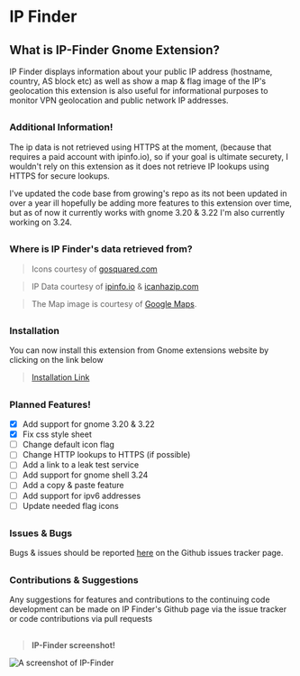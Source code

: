# IP Finder 

## What is IP-Finder Gnome Extension?

IP Finder displays information about your public IP address (hostname, country, AS block etc) as well as show a map & flag image of the IP's geolocation this extension is also useful for informational purposes to monitor VPN geolocation and public network IP addresses.

## 

### Additional Information!

The ip data is not retrieved using HTTPS at the moment, (because that requires a paid account with ipinfo.io), so if your goal is ultimate securety, I wouldn't rely on this extension as it does not retrieve IP lookups using HTTPS for secure lookups.

I've updated the code base from growing's repo as its not been updated in over a year ill hopefully be adding more features to this extension over time, but as of now it currently works with gnome 3.20 & 3.22 I'm also currently working on 3.24.

## 

### Where is IP Finder's data retrieved from?

> Icons courtesy of [gosquared.com](http://gosquared.com)

> IP Data courtesy of  [ipinfo.io](http://ipinfo.io/) & [icanhazip.com](http://icanhazip.com)

> The Map image is courtesy of [Google Maps](https://www.google.com/maps).

## 

### Installation

You can now install this extension from Gnome extensions website by clicking on the link below 
> [Installation  Link](https://extensions.gnome.org/extension/1190/ip-finder/)


## 

### Planned Features!

- [x] Add support for gnome 3.20 & 3.22
- [x] Fix css style sheet 
- [ ] Change default icon flag
- [ ] Change HTTP lookups to HTTPS (if possible)
- [ ] Add a link to a leak test service
- [ ] Add support for gnome shell 3.24
- [ ] Add a copy & paste feature
- [ ] Add support for ipv6 addresses
- [ ] Update needed flag icons

## 

### Issues & Bugs

Bugs & issues should be reported [here](https://github.com/LinxGem33/IP-Finder/issues) on the Github issues tracker page.

## 

### Contributions & Suggestions

Any suggestions for features and contributions to the continuing code development can be made on IP Finder's Github page via the issue tracker or code contributions via pull requests

## 
> **IP-Finder screenshot!**

![A screenshot of IP-Finder](https://github.com/LinxGem33/IP-Finder/blob/master/screens/ip3.png?raw=true)
